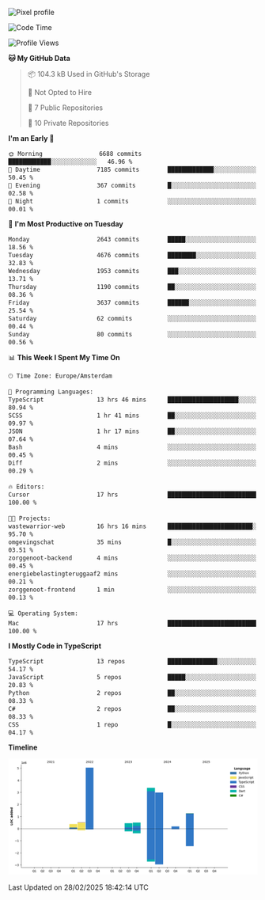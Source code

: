 ![Pixel profile](https://pixel-profile.vercel.app/api/github-stats?username=Atchferox&screen_effect=true&theme=rainbow
)


<!--START_SECTION:waka-->
![Code Time](http://img.shields.io/badge/Code%20Time-557%20hrs%2036%20mins-blue)

![Profile Views](http://img.shields.io/badge/Profile%20Views-0-blue)

**🐱 My GitHub Data** 

> 📦 104.3 kB Used in GitHub's Storage 
 > 
> 🚫 Not Opted to Hire
 > 
> 📜 7 Public Repositories 
 > 
> 🔑 10 Private Repositories 
 > 
**I'm an Early 🐤** 

```text
🌞 Morning                6688 commits        ████████████░░░░░░░░░░░░░   46.96 % 
🌆 Daytime                7185 commits        █████████████░░░░░░░░░░░░   50.45 % 
🌃 Evening                367 commits         █░░░░░░░░░░░░░░░░░░░░░░░░   02.58 % 
🌙 Night                  1 commits           ░░░░░░░░░░░░░░░░░░░░░░░░░   00.01 % 
```
📅 **I'm Most Productive on Tuesday** 

```text
Monday                   2643 commits        █████░░░░░░░░░░░░░░░░░░░░   18.56 % 
Tuesday                  4676 commits        ████████░░░░░░░░░░░░░░░░░   32.83 % 
Wednesday                1953 commits        ███░░░░░░░░░░░░░░░░░░░░░░   13.71 % 
Thursday                 1190 commits        ██░░░░░░░░░░░░░░░░░░░░░░░   08.36 % 
Friday                   3637 commits        ██████░░░░░░░░░░░░░░░░░░░   25.54 % 
Saturday                 62 commits          ░░░░░░░░░░░░░░░░░░░░░░░░░   00.44 % 
Sunday                   80 commits          ░░░░░░░░░░░░░░░░░░░░░░░░░   00.56 % 
```


📊 **This Week I Spent My Time On** 

```text
🕑︎ Time Zone: Europe/Amsterdam

💬 Programming Languages: 
TypeScript               13 hrs 46 mins      ████████████████████░░░░░   80.94 % 
SCSS                     1 hr 41 mins        ██░░░░░░░░░░░░░░░░░░░░░░░   09.97 % 
JSON                     1 hr 17 mins        ██░░░░░░░░░░░░░░░░░░░░░░░   07.64 % 
Bash                     4 mins              ░░░░░░░░░░░░░░░░░░░░░░░░░   00.45 % 
Diff                     2 mins              ░░░░░░░░░░░░░░░░░░░░░░░░░   00.29 % 

🔥 Editors: 
Cursor                   17 hrs              █████████████████████████   100.00 % 

🐱‍💻 Projects: 
wastewarrior-web         16 hrs 16 mins      ████████████████████████░   95.70 % 
omgevingschat            35 mins             █░░░░░░░░░░░░░░░░░░░░░░░░   03.51 % 
zorggenoot-backend       4 mins              ░░░░░░░░░░░░░░░░░░░░░░░░░   00.45 % 
energiebelastingteruggaaf2 mins              ░░░░░░░░░░░░░░░░░░░░░░░░░   00.21 % 
zorggenoot-frontend      1 min               ░░░░░░░░░░░░░░░░░░░░░░░░░   00.13 % 

💻 Operating System: 
Mac                      17 hrs              █████████████████████████   100.00 % 
```

**I Mostly Code in TypeScript** 

```text
TypeScript               13 repos            ██████████████░░░░░░░░░░░   54.17 % 
JavaScript               5 repos             █████░░░░░░░░░░░░░░░░░░░░   20.83 % 
Python                   2 repos             ██░░░░░░░░░░░░░░░░░░░░░░░   08.33 % 
C#                       2 repos             ██░░░░░░░░░░░░░░░░░░░░░░░   08.33 % 
CSS                      1 repo              █░░░░░░░░░░░░░░░░░░░░░░░░   04.17 % 
```



**Timeline**

![Lines of Code chart](https://raw.githubusercontent.com/Atchferox/Atchferox/main/assets/bar_graph.png)


 Last Updated on 28/02/2025 18:42:14 UTC
<!--END_SECTION:waka-->
